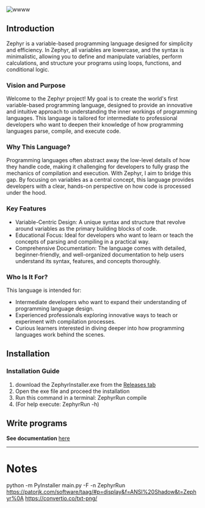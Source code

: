 ![wwww](https://github.com/user-attachments/assets/621614f4-354e-4368-832e-184b75503e86)

## Introduction

Zephyr is a variable-based programming language designed for simplicity and efficiency. In Zephyr, all variables are lowercase, and the syntax is minimalistic, allowing you to define and manipulate variables, perform calculations, and structure your programs using loops, functions, and conditional logic.


### Vision and Purpose
Welcome to the Zephyr project! My goal is to create the world's first variable-based programming language, designed to provide an innovative and intuitive approach to understanding the inner workings of programming languages. This language is tailored for intermediate to professional developers who want to deepen their knowledge of how programming languages parse, compile, and execute code.

### Why This Language?
Programming languages often abstract away the low-level details of how they handle code, making it challenging for developers to fully grasp the mechanics of compilation and execution. With Zephyr, I aim to bridge this gap. By focusing on variables as a central concept, this language provides developers with a clear, hands-on perspective on how code is processed under the hood.

### Key Features
- Variable-Centric Design: A unique syntax and structure that revolve around variables as the primary building blocks of code.
- Educational Focus: Ideal for developers who want to learn or teach the concepts of parsing and compiling in a practical way.
- Comprehensive Documentation: The language comes with detailed, beginner-friendly, and well-organized documentation to help users understand its syntax, features, and concepts thoroughly.

### Who Is It For?
This language is intended for:

- Intermediate developers who want to expand their understanding of programming language design.
- Experienced professionals exploring innovative ways to teach or experiment with compilation processes.
- Curious learners interested in diving deeper into how programming languages work behind the scenes.




## Installation

### Installation Guide
1. download the ZephyrInstaller.exe from the [Releases tab](https://github.com/DeyanM1/Zephyr/releases)
2. Open the exe file and proceed the installation
3. Run this command in a terminal:
    ZephyrRun compile <yourFileName>
4. (For help execute: ZephyrRun -h)

## Write programs

**See documentation** [here](https://github.com/DeyanM1/Zephyr/blob/main/documentation.md)







---
# Notes

python -m PyInstaller main.py -F -n ZephyrRun  
https://patorjk.com/software/taag/#p=display&f=ANSI%20Shadow&t=Zephyr%0A
https://convertio.co/txt-png/
